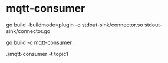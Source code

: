 # mqtt-consumer

go build -buildmode=plugin -o stdout-sink/connector.so stdout-sink/connector.go

go build -o mqtt-consumer .

./mqtt-consumer -t topic1
